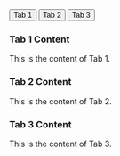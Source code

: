 <div id="tabs">
  <button class="tablinks" onclick="openTab(event, 'Tab1')">Tab 1</button>
  <button class="tablinks" onclick="openTab(event, 'Tab2')">Tab 2</button>
  <button class="tablinks" onclick="openTab(event, 'Tab3')">Tab 3</button>
</div>

<div id="Tab1" class="tabcontent">
  <h3>Tab 1 Content</h3>
  <p>This is the content of Tab 1.</p>
</div>

<div id="Tab2" class="tabcontent">
  <h3>Tab 2 Content</h3>
  <p>This is the content of Tab 2.</p>
</div>

<div id="Tab3" class="tabcontent">
  <h3>Tab 3 Content</h3>
  <p>This is the content of Tab 3.</p>
</div>

<script>
function openTab(evt, tabName) {
  var i, tabcontent, tablinks;
  tabcontent = document.getElementsByClassName("tabcontent");
  for (i = 0; i < tabcontent.length; i++) {
    tabcontent[i].style.display = "none";
  }
  tablinks = document.getElementsByClassName("tablinks");
  for (i = 0; i < tablinks.length; i++) {
    tablinks[i].className = tablinks[i].className.replace(" active", "");
  }
  document.getElementById(tabName).style.display = "block";
  evt.currentTarget.className += " active";
}
</script>
